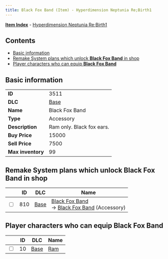 ```yaml
---
title: Black Fox Band (Item) - Hyperdimension Neptunia Re;Birth1
---
```


[**Item Index**](/neptunia/rb1/item/index.html) - [Hyperdimension Neptunia Re;Birth1](/neptunia/rb1)

## Contents

- [Basic information](#basic-information)
- [Remake System plans which unlock **Black Fox Band** in shop](#remake-system-plans-which-unlock-black-fox-band-in-shop)
- [Player characters who can equip **Black Fox Band**](#player-characters-who-can-equip-black-fox-band)
## Basic information

|   |   |
| -- | -- |
| **ID** | 3511 |
| **DLC** | [Base](/neptunia/rb1/dlc/1-base.html) |
| **Name** | Black Fox Band |
| **Type** | Accessory |
| **Description** | Ram only. Black fox ears. |
| **Buy Price** | 15000 |
| **Sell Price** | 7500 |
| **Max inventory** | 99 |


## Remake System plans which unlock **Black Fox Band** in shop

|    | ID | DLC | Name |
| -- | -- | --- | ---- |
| <input type="checkbox" id="rb1-remake-1-810" class="trackbox" /> | 810 | [Base](/neptunia/rb1/dlc/1-base.html) | [Black Fox Band](/neptunia/rb1/remake/1-810-black-fox-band.html)<br /> → [Black Fox Band](/neptunia/rb1/item/1-3511-black-fox-band.html) (Accessory) |


## Player characters who can equip **Black Fox Band**

|    | ID | DLC | Name |
| -- | -- | --- | ---- |
| <input type="checkbox" id="rb1-player-1-10" class="trackbox" /> | 10 | [Base](/neptunia/rb1/dlc/1-base.html) | [Ram](/neptunia/rb1/player/1-10-ram.html) |
